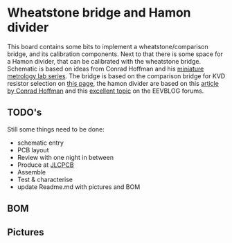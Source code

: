 # Wheatstone bridge and Hamon divider
This board contains some bits to implement a wheatstone/comparison bridge, and its calibration components. Next to that there is some space for a Hamon divider, that can be calibrated with the wheatstone bridge.
Schematic is based on ideas from Conrad Hoffman and his [miniature metrology lab series](http://conradhoffman.com/mini_metro_lab.html). The bridge is based on the comparison bridge for KVD resistor selection on [this page](http://conradhoffman.com/MML%20files/3_kvd_p3.jpg), the hamon divider are based on this [article by Conrad Hoffman](http://conradhoffman.com/HamonResistor.html) and this [excellent topic](https://www.eevblog.com/forum/testgear/anyone-else-built-a-hamon-divider/) on the EEVBLOG forums.
## TODO's
Still some things need to be done:
* schematic entry 
* PCB layout
* Review with one night in between
* Produce at [JLCPCB](https://jlcpcb.com/)
* Assemble
* Test & characterise
* update Readme.md with pictures and BOM
## BOM
## Pictures



